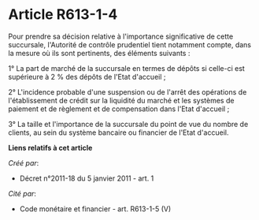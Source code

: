 # Article R613-1-4

Pour prendre sa décision relative à l'importance significative de cette succursale, l'Autorité de contrôle prudentiel tient
notamment compte, dans la mesure où ils sont pertinents, des éléments suivants : 

1° La part de marché de la succursale en termes de dépôts si celle-ci est supérieure à 2 % des dépôts de l'Etat d'accueil ; 

2° L'incidence probable d'une suspension ou de l'arrêt des opérations de l'établissement de crédit sur la liquidité du marché
et les systèmes de paiement et de règlement et de compensation dans l'Etat d'accueil ; 

3° La taille et l'importance de la succursale du point de vue du nombre de clients, au sein du système bancaire ou financier
de l'Etat d'accueil.

**Liens relatifs à cet article**

_Créé par_:

  - Décret n°2011-18 du 5 janvier 2011 - art. 1

_Cité par_:

  - Code monétaire et financier - art. R613-1-5 (V)
